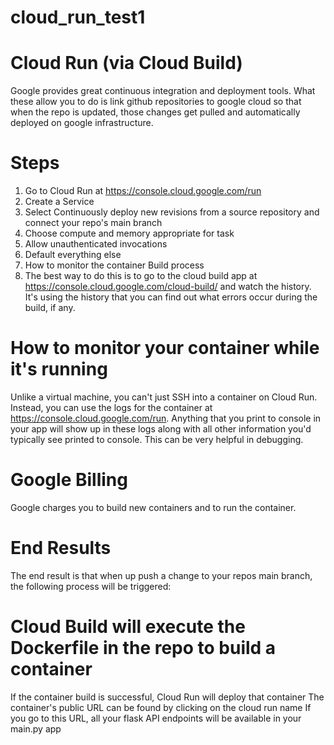 # cloud_run_test1

# Cloud Run (via Cloud Build)
Google provides great continuous integration and deployment tools. What these allow you to do is link github repositories to google cloud so that when the repo is updated, those changes get pulled and automatically deployed on google infrastructure.

# Steps
1. Go to Cloud Run at https://console.cloud.google.com/run
2. Create a Service
3. Select Continuously deploy new revisions from a source repository and connect your repo's main branch
4. Choose compute and memory appropriate for task
5. Allow unauthenticated invocations
6. Default everything else
7. How to monitor the container Build process
8. The best way to do this is to go to the cloud build app at https://console.cloud.google.com/cloud-build/ and watch the history. It's using the history that you can find out what errors occur during the build, if any.

# How to monitor your container while it's running
Unlike a virtual machine, you can't just SSH into a container on Cloud Run. Instead, you can use the logs for the container at https://console.cloud.google.com/run. Anything that you print to console in your app will show up in these logs along with all other information you'd typically see printed to console. This can be very helpful in debugging.

# Google Billing
Google charges you to build new containers and to run the container.

# End Results
The end result is that when up push a change to your repos main branch, the following process will be triggered:

# Cloud Build will execute the Dockerfile in the repo to build a container
If the container build is successful, Cloud Run will deploy that container
The container's public URL can be found by clicking on the cloud run name
If you go to this URL, all your flask API endpoints will be available in your main.py app
